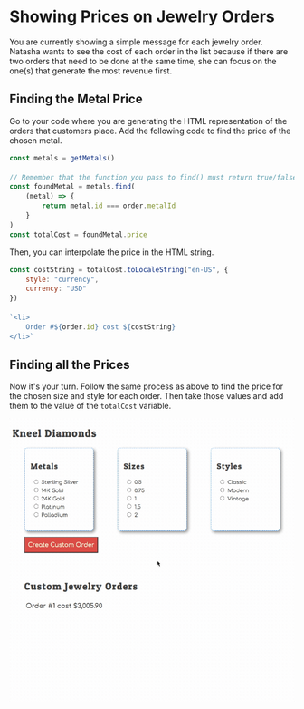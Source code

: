 # Showing Prices on Jewelry Orders

You are currently showing a simple message for each jewelry order. Natasha wants to see the cost of each order in the list because if there are two orders that need to be done at the same time, she can focus on the one(s) that generate the most revenue first.

## Finding the Metal Price

Go to your code where you are generating the HTML representation of the orders that customers place. Add the following code to find the price of the chosen metal.

```js
const metals = getMetals()

// Remember that the function you pass to find() must return true/false
const foundMetal = metals.find(
    (metal) => {
        return metal.id === order.metalId
    }
)
const totalCost = foundMetal.price
```

Then, you can interpolate the price in the HTML string.

```js
const costString = totalCost.toLocaleString("en-US", {
    style: "currency",
    currency: "USD"
})

`<li>
    Order #${order.id} cost ${costString}
</li>`
```

## Finding all the Prices

Now it's your turn. Follow the same process as above to find the price for the chosen size and style for each order. Then take those values and add them to the value of the `totalCost` variable.

<img src="./images/kneel-diamonds-show-price.gif" width="800px" alt="animation showing total price on each order" />
